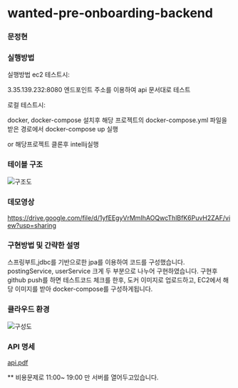 # wanted-pre-onboarding-backend
### 문정현
### 실행방법
실행방법
ec2 테스트시:

3.35.139.232:8080 엔드포인트 주소를 이용하여 api 문서대로 테스트


로컬 테스트시:


docker, docker-compose 설치후 해당 프로젝트의 docker-compose.yml 파일을 받은 경로에서
docker-compose up 실행

or
해당프로젝트 클론후 intellij실행

### 테이블 구조
![구조도](https://github.com/Tkfrnfl/wanted-pre-onboarding-backend/assets/58983957/eed3fc5e-0be0-442c-95d3-70eefde03226)

### 데모영상
https://drive.google.com/file/d/1yfEEgyVrMmIhAOQwcThlBfK6PuvH2ZAF/view?usp=sharing
### 구현방법 및 간략한 설명
스프링부트,jdbc를 기반으로한 jpa를 이용하여 코드를 구성했습니다. postingService, userService 크게 두 부분으로 나누어 구현하였습니다.
구현후 github push를 하면 테스트코드 체크를 한후, 도커 이미지로 업로드하고, EC2에서 해당 이미지를 받아 docker-compose를 구성하게됩니다.

### 클라우드 환경
![구성도](https://github.com/Tkfrnfl/wanted-pre-onboarding-backend/assets/58983957/39d6a944-f573-4cdf-b0d3-674cf113af4f)


### API 명세
[api.pdf](https://github.com/Tkfrnfl/wanted-pre-onboarding-backend/files/12293500/api.pdf)


** 비용문제로 11:00~ 19:00 만 서버를 열어두고있습니다.
